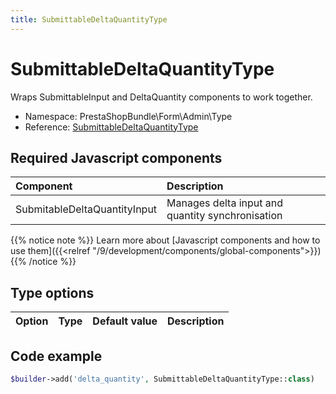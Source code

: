 ```yaml
---
title: SubmittableDeltaQuantityType
---
```


# SubmittableDeltaQuantityType

Wraps SubmittableInput and DeltaQuantity components to work together.

- Namespace: PrestaShopBundle\Form\Admin\Type
- Reference: [SubmittableDeltaQuantityType](https://github.com/PrestaShop/PrestaShop/blob/8.0.x/src/PrestaShopBundle/Form/Admin/Type/SubmittableDeltaQuantityType.php)

## Required Javascript components

| Component                                                   | Description                         |
|:------------------------------------------------------------|:------------------------------------|
| SubmitableDeltaQuantityInput| Manages delta input and quantity synchronisation |

{{% notice note %}}
Learn more about [Javascript components and how to use them]({{<relref "/9/development/components/global-components">}})
{{% /notice %}}

## Type options

| Option       | Type   | Default value                     | Description                                                                               |
| :----------- | :----- | :-------------------------------- | :---------------------------------------------------------------------------------------- |

## Code example

```php
$builder->add('delta_quantity', SubmittableDeltaQuantityType::class)
```
